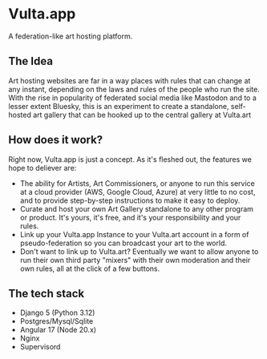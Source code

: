 # Vulta.app

A federation-like art hosting platform.

## The Idea
Art hosting websites are far in a way places with rules that can change at any instant, depending on the laws and rules of the people who run the site. With the rise in popularity of federated social media like Mastodon and to a lesser extent Bluesky, this is an experiment to create a standalone, self-hosted art gallery that can be hooked up to the central gallery at Vulta.art

## How does it work?

Right now, Vulta.app is just a concept. As it's fleshed out, the features we hope to deliever are:

* The ability for Artists, Art Commissioners, or anyone to run this service at a cloud provider (AWS, Google Cloud, Azure) at very little to no cost, and to provide step-by-step instructions to make it easy to deploy.
* Curate and host your own Art Gallery standalone to any other program or product. It's yours, it's free, and it's your responsibility and your rules.
* Link up your Vulta.app Instance to your Vulta.art account in a form of pseudo-federation so you can broadcast your art to the world.
* Don't want to link up to Vulta.art? Eventually we want to allow anyone to run their own third party "mixers" with their own moderation and their own rules, all at the click of a few buttons.

## The tech stack
* Django 5 (Python 3.12)
* Postgres/Mysql/Sqlite
* Angular 17 (Node 20.x)
* Nginx
* Supervisord

